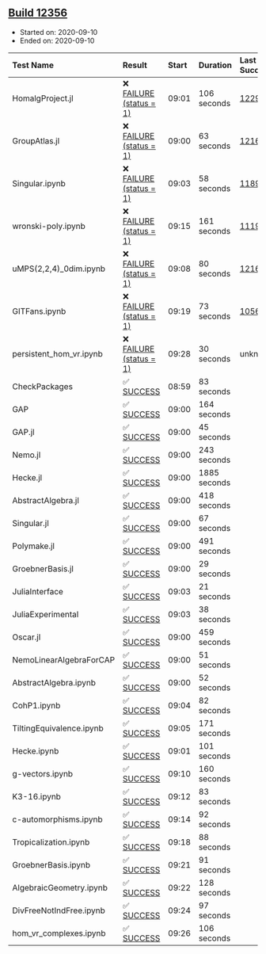 ## [Build 12356](https://oscarci.mathematik.uni-kl.de/job/oscar/12356/)

* Started on: 2020-09-10
* Ended on: 2020-09-10

| Test Name    | Result | Start | Duration | Last Success | First Failure |
|:-------------|:-------|:------|:---------|:-------------|:--------------|
| HomalgProject.jl | ❌ [FAILURE (status = 1)](https://oscarci.mathematik.uni-kl.de/job/oscar/12356/artifact/logs/build-12356/HomalgProject.jl.log) | 09:01 | 106 seconds | [12292](https://oscarci.mathematik.uni-kl.de/job/oscar/12292/) | [12293](https://oscarci.mathematik.uni-kl.de/job/oscar/12293/) |
| GroupAtlas.jl | ❌ [FAILURE (status = 1)](https://oscarci.mathematik.uni-kl.de/job/oscar/12356/artifact/logs/build-12356/GroupAtlas.jl.log) | 09:00 | 63 seconds | [12167](https://oscarci.mathematik.uni-kl.de/job/oscar/12167/) | [12168](https://oscarci.mathematik.uni-kl.de/job/oscar/12168/) |
| Singular.ipynb | ❌ [FAILURE (status = 1)](https://oscarci.mathematik.uni-kl.de/job/oscar/12356/artifact/logs/build-12356/Singular.ipynb.log) | 09:03 | 58 seconds | [11893](https://oscarci.mathematik.uni-kl.de/job/oscar/11893/) | [11894](https://oscarci.mathematik.uni-kl.de/job/oscar/11894/) |
| wronski-poly.ipynb | ❌ [FAILURE (status = 1)](https://oscarci.mathematik.uni-kl.de/job/oscar/12356/artifact/logs/build-12356/wronski-poly.ipynb.log) | 09:15 | 161 seconds | [11192](https://oscarci.mathematik.uni-kl.de/job/oscar/11192/) | [11193](https://oscarci.mathematik.uni-kl.de/job/oscar/11193/) |
| uMPS(2,2,4)_0dim.ipynb | ❌ [FAILURE (status = 1)](https://oscarci.mathematik.uni-kl.de/job/oscar/12356/artifact/logs/build-12356/uMPS-2-2-4-_0dim.ipynb.log) | 09:08 | 80 seconds | [12167](https://oscarci.mathematik.uni-kl.de/job/oscar/12167/) | [12168](https://oscarci.mathematik.uni-kl.de/job/oscar/12168/) |
| GITFans.ipynb | ❌ [FAILURE (status = 1)](https://oscarci.mathematik.uni-kl.de/job/oscar/12356/artifact/logs/build-12356/GITFans.ipynb.log) | 09:19 | 73 seconds | [10566](https://oscarci.mathematik.uni-kl.de/job/oscar/10566/) | [10567](https://oscarci.mathematik.uni-kl.de/job/oscar/10567/) |
| persistent_hom_vr.ipynb | ❌ [FAILURE (status = 1)](https://oscarci.mathematik.uni-kl.de/job/oscar/12356/artifact/logs/build-12356/persistent_hom_vr.ipynb.log) | 09:28 | 30 seconds | unknown | unknown |
| CheckPackages | ✅ [SUCCESS](https://oscarci.mathematik.uni-kl.de/job/oscar/12356/artifact/logs/build-12356/CheckPackages.log) | 08:59 | 83 seconds |  |  |
| GAP | ✅ [SUCCESS](https://oscarci.mathematik.uni-kl.de/job/oscar/12356/artifact/logs/build-12356/GAP.log) | 09:00 | 164 seconds |  |  |
| GAP.jl | ✅ [SUCCESS](https://oscarci.mathematik.uni-kl.de/job/oscar/12356/artifact/logs/build-12356/GAP.jl.log) | 09:00 | 45 seconds |  |  |
| Nemo.jl | ✅ [SUCCESS](https://oscarci.mathematik.uni-kl.de/job/oscar/12356/artifact/logs/build-12356/Nemo.jl.log) | 09:00 | 243 seconds |  |  |
| Hecke.jl | ✅ [SUCCESS](https://oscarci.mathematik.uni-kl.de/job/oscar/12356/artifact/logs/build-12356/Hecke.jl.log) | 09:00 | 1885 seconds |  |  |
| AbstractAlgebra.jl | ✅ [SUCCESS](https://oscarci.mathematik.uni-kl.de/job/oscar/12356/artifact/logs/build-12356/AbstractAlgebra.jl.log) | 09:00 | 418 seconds |  |  |
| Singular.jl | ✅ [SUCCESS](https://oscarci.mathematik.uni-kl.de/job/oscar/12356/artifact/logs/build-12356/Singular.jl.log) | 09:00 | 67 seconds |  |  |
| Polymake.jl | ✅ [SUCCESS](https://oscarci.mathematik.uni-kl.de/job/oscar/12356/artifact/logs/build-12356/Polymake.jl.log) | 09:00 | 491 seconds |  |  |
| GroebnerBasis.jl | ✅ [SUCCESS](https://oscarci.mathematik.uni-kl.de/job/oscar/12356/artifact/logs/build-12356/GroebnerBasis.jl.log) | 09:00 | 29 seconds |  |  |
| JuliaInterface | ✅ [SUCCESS](https://oscarci.mathematik.uni-kl.de/job/oscar/12356/artifact/logs/build-12356/JuliaInterface.log) | 09:03 | 21 seconds |  |  |
| JuliaExperimental | ✅ [SUCCESS](https://oscarci.mathematik.uni-kl.de/job/oscar/12356/artifact/logs/build-12356/JuliaExperimental.log) | 09:03 | 38 seconds |  |  |
| Oscar.jl | ✅ [SUCCESS](https://oscarci.mathematik.uni-kl.de/job/oscar/12356/artifact/logs/build-12356/Oscar.jl.log) | 09:00 | 459 seconds |  |  |
| NemoLinearAlgebraForCAP | ✅ [SUCCESS](https://oscarci.mathematik.uni-kl.de/job/oscar/12356/artifact/logs/build-12356/NemoLinearAlgebraForCAP.log) | 09:00 | 51 seconds |  |  |
| AbstractAlgebra.ipynb | ✅ [SUCCESS](https://oscarci.mathematik.uni-kl.de/job/oscar/12356/artifact/logs/build-12356/AbstractAlgebra.ipynb.log) | 09:00 | 52 seconds |  |  |
| CohP1.ipynb | ✅ [SUCCESS](https://oscarci.mathematik.uni-kl.de/job/oscar/12356/artifact/logs/build-12356/CohP1.ipynb.log) | 09:04 | 82 seconds |  |  |
| TiltingEquivalence.ipynb | ✅ [SUCCESS](https://oscarci.mathematik.uni-kl.de/job/oscar/12356/artifact/logs/build-12356/TiltingEquivalence.ipynb.log) | 09:05 | 171 seconds |  |  |
| Hecke.ipynb | ✅ [SUCCESS](https://oscarci.mathematik.uni-kl.de/job/oscar/12356/artifact/logs/build-12356/Hecke.ipynb.log) | 09:01 | 101 seconds |  |  |
| g-vectors.ipynb | ✅ [SUCCESS](https://oscarci.mathematik.uni-kl.de/job/oscar/12356/artifact/logs/build-12356/g-vectors.ipynb.log) | 09:10 | 160 seconds |  |  |
| K3-16.ipynb | ✅ [SUCCESS](https://oscarci.mathematik.uni-kl.de/job/oscar/12356/artifact/logs/build-12356/K3-16.ipynb.log) | 09:12 | 83 seconds |  |  |
| c-automorphisms.ipynb | ✅ [SUCCESS](https://oscarci.mathematik.uni-kl.de/job/oscar/12356/artifact/logs/build-12356/c-automorphisms.ipynb.log) | 09:14 | 92 seconds |  |  |
| Tropicalization.ipynb | ✅ [SUCCESS](https://oscarci.mathematik.uni-kl.de/job/oscar/12356/artifact/logs/build-12356/Tropicalization.ipynb.log) | 09:18 | 88 seconds |  |  |
| GroebnerBasis.ipynb | ✅ [SUCCESS](https://oscarci.mathematik.uni-kl.de/job/oscar/12356/artifact/logs/build-12356/GroebnerBasis.ipynb.log) | 09:21 | 91 seconds |  |  |
| AlgebraicGeometry.ipynb | ✅ [SUCCESS](https://oscarci.mathematik.uni-kl.de/job/oscar/12356/artifact/logs/build-12356/AlgebraicGeometry.ipynb.log) | 09:22 | 128 seconds |  |  |
| DivFreeNotIndFree.ipynb | ✅ [SUCCESS](https://oscarci.mathematik.uni-kl.de/job/oscar/12356/artifact/logs/build-12356/DivFreeNotIndFree.ipynb.log) | 09:24 | 97 seconds |  |  |
| hom_vr_complexes.ipynb | ✅ [SUCCESS](https://oscarci.mathematik.uni-kl.de/job/oscar/12356/artifact/logs/build-12356/hom_vr_complexes.ipynb.log) | 09:26 | 106 seconds |  |  |

